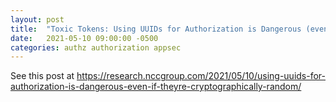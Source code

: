 ```yaml
---
layout: post
title:  "Toxic Tokens: Using UUIDs for Authorization is Dangerous (even if they’re cryptographically random)"
date:   2021-05-10 09:00:00 -0500
categories: authz authorization appsec
---
```


See this post at <https://research.nccgroup.com/2021/05/10/using-uuids-for-authorization-is-dangerous-even-if-theyre-cryptographically-random/>
